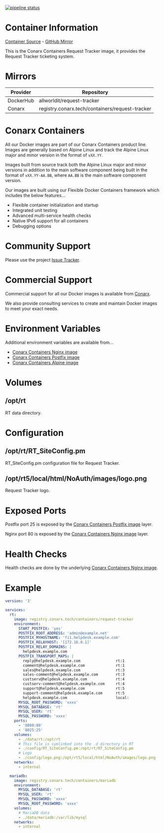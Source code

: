 [![pipeline status](https://gitlab.conarx.tech/containers/request-tracker/badges/main/pipeline.svg)](https://gitlab.conarx.tech/containers/request-tracker/-/commits/main)

# Container Information

[Container Source](https://gitlab.conarx.tech/containers/request-tracker) - [GitHub Mirror](https://github.com/AllWorldIT/containers-request-tracker)

This is the Conarx Containers Request Tracker image, it provides the Request Tracker ticketing system.



# Mirrors

|  Provider  |  Repository                                     |
|------------|-------------------------------------------------|
| DockerHub  | allworldit/request-tracker                      |
| Conarx     | registry.conarx.tech/containers/request-tracker |



# Conarx Containers

All our Docker images are part of our Conarx Containers product line. Images are generally based on Alpine Linux and track the
Alpine Linux major and minor version in the format of `vXX.YY`.

Images built from source track both the Alpine Linux major and minor versions in addition to the main software component being
built in the format of `vXX.YY-AA.BB`, where `AA.BB` is the main software component version.

Our images are built using our Flexible Docker Containers framework which includes the below features...

- Flexible container initialization and startup
- Integrated unit testing
- Advanced multi-service health checks
- Native IPv6 support for all containers
- Debugging options



# Community Support

Please use the project [Issue Tracker](https://gitlab.conarx.tech/containers/request-tracker/-/issues).



# Commercial Support

Commercial support for all our Docker images is available from [Conarx](https://conarx.tech).

We also provide consulting services to create and maintain Docker images to meet your exact needs.



# Environment Variables

Additional environment variables are available from...
* [Conarx Containers Nginx image](https://gitlab.conarx.tech/containers/nginx)
* [Conarx Containers Postfix image](https://gitlab.conarx.tech/containers/postfix)
* [Conarx Containers Alpine image](https://gitlab.conarx.tech/containers/alpine)



# Volumes


## /opt/rt

RT data directory.


# Configuration


## /opt/rt/RT_SiteConfig.pm

RT_SiteConfig.pm configuration file for Request Tracker.


## /opt/rt5/local/html/NoAuth/images/logo.png

Request Tracker logo.



# Exposed Ports

Postfix port 25 is exposed by the [Conarx Containers Postfix image](https://gitlab.conarx.tech/containers/postfix) layer.

Nginx port 80 is exposed by the [Conarx Containers Nginx image](https://gitlab.conarx.tech/containers/nginx) layer.



# Health Checks

Health checks are done by the underlying
[Conarx Containers Nginx image](https://gitlab.iitsp.com/allworldit/docker/nginx/README.md).



# Example

```yaml
version: '3'

services:
  rt:
    image: registry.conarx.tech/containers/request-tracker
    environment:
      START_POSTFIX: 'yes'
      POSTFIX_ROOT_ADDRESS: 'admin@example.net'
      POSTFIX_MYHOSTNAME: 'fi1.helpdesk.example.com'
      POSTFIX_RELAYHOST: '[172.16.0.1]'
      POSTFIX_RELAY_DOMAINS: |
        helpdesk.example.com
      POSTFIX_TRANSPORT_MAPS: |
        reply@helpdesk.example.com                rt:1
        comment@helpdesk.example.com              rt:1
        sales@helpdesk.example.com                rt:3
        sales-comment@helpdesk.example.com        rt:3
        custserv@helpdesk.example.com             rt:4
        custserv-comment@helpdesk.example.com     rt:4
        support@helpdesk.example.com              rt:5
        support-comment@helpdesk.example.com      rt:5
        helpdesk.example.com                      local:
      MYSQL_ROOT_PASSWORD: 'xxxx'
      MYSQL_DATABASE: 'rt'
      MYSQL_USER: 'rt'
      MYSQL_PASSWORD: 'xxxx'
    ports:
      - '8080:80'
      - '8025:25'
    volumes:
      - ./data/rt:/opt/rt
      # This file is symlinked into the .d directory in RT
      - ./config/RT_SiteConfig.pm:/opt/rt/RT_SiteConfig.pm
      # Logo
      - ./config/logo.png:/opt/rt5/local/html/NoAuth/images/logo.png
    networks:
      - internal

  mariadb:
    image: registry.conarx.tech/containers/mariadb
    environment:
      MYSQL_DATABASE: 'rt'
      MYSQL_USER: 'rt'
      MYSQL_PASSWORD: 'xxxx'
      MYSQL_ROOT_PASSWORD: 'xxxx'
    volumes:
      # MariaDB data
      - ./data/mariadb:/var/lib/mysql
    networks:
      - internal
```